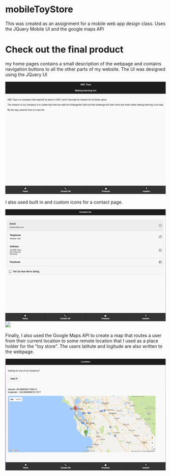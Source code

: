 # mobileToyStore
This was created as an assignment for a mobile web app design class. Uses the JQuery Mobile UI and the google maps API

<h1> Check out the final product </h1>
<p> my home pages contains a small description of the webpage and contains navigation buttons to all the other parts of my website. The UI was designed using the JQuery UI</p>
<img src="./images/home.png">
<p> I also used built in and custom icons for a contact page.</p>
<img src="./images/contact.png">
<img src="./images/product.png">
<p>Finally, I also used the Google Maps API to create a map that routes a user from their current location to some remote location that I used as a place holder for the "toy store". The users latitute and logitude are also written to the webpage.</p>
<img src="./images/map.png">
